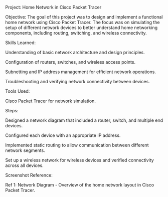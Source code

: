 Project: Home Network in Cisco Packet Tracer

Objective:
The goal of this project was to design and implement a functional home network using Cisco Packet Tracer. The focus was on simulating the setup of different network devices to better understand home networking components, including routing, switching, and wireless connectivity.

Skills Learned:

Understanding of basic network architecture and design principles.

Configuration of routers, switches, and wireless access points.

Subnetting and IP address management for efficient network operations.

Troubleshooting and verifying network connectivity between devices.

Tools Used:

Cisco Packet Tracer for network simulation.

Steps:

Designed a network diagram that included a router, switch, and multiple end devices.

Configured each device with an appropriate IP address.

Implemented static routing to allow communication between different network segments.

Set up a wireless network for wireless devices and verified connectivity across all devices.

Screenshot Reference:

Ref 1: Network Diagram - Overview of the home network layout in Cisco Packet Tracer.

